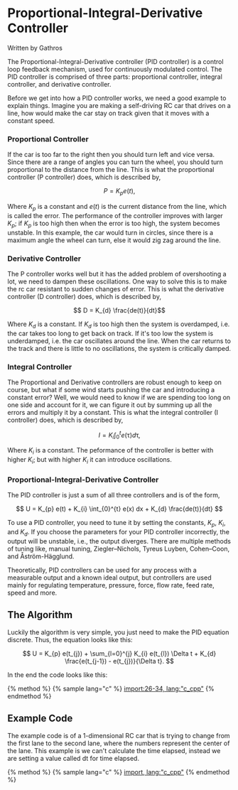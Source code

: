# Proportional-Integral-Derivative Controller
Written by Gathros

The Proportional-Integral-Derivative controller (PID controller) is a control loop feedback mechanism, used for continuously modulated control.
The PID controller is comprised of three parts: proportional controller, integral controller, and derivative controller.

Before we get into how a PID controller works, we need a good example to explain things.
Imagine you are making a self-driving RC car that drives on a line, how would make the car stay on track given that it moves with a constant speed.

### Proportional Controller

If the car is too far to the right then you should turn left and vice versa.
Since there are a range of angles you can turn the wheel, you should turn proportional to the distance from the line.
This is what the proportional controller (P controller) does, which is described by,

$$ P = K_{p} e(t), $$

Where $K_{p}$ is a constant and $e(t)$ is the current distance from the line, which is called the error.
The performance of the controller improves with larger $K_{p}$;
if $K_{p}$ is too high then when the error is too high, the system becomes unstable.
In this example, the car would turn in circles, since there is a maximum angle the wheel can turn, else it would zig zag around the line.

### Derivative Controller

The P controller works well but it has the added problem of overshooting a lot, we need to dampen these oscillations.
One way to solve this is to make the rc car resistant to sudden changes of error.
This is what the derivative controller (D controller) does, which is described by,

$$ D = K_{d} \frac{de(t)}{dt}$$

Where $K_{d}$ is a constant.
If $K_{d}$ is too high then the system is overdamped, i.e. the car takes too long to get back on track.
If it's too low the system is underdamped, i.e. the car oscillates around the line.
When the car returns to the track and there is little to no oscillations, the system is critically damped.

### Integral Controller

The Proportional and Derivative controllers are robust enough to keep on course, but what if some wind starts pushing the car and introducing a constant error?
Well, we would need to know if we are spending too long on one side and account for it, we can figure it out by summing up all the errors and multiply it by a constant.
This is what the integral controller (I controller) does, which is described by,

$$ I = K_{i} \int_{0}^{t} e(\uptau) d\uptau, $$

Where $K_{i}$ is a constant.
The peformance of the controller is better with higher $K_{i}$; but with higher $K_{i}$ it can introduce oscillations.

### Proportional-Integral-Derivative Controller

The PID controller is just a sum of all three controllers and is of the form,

$$ U = K_{p} e(t) + K_{i} \int_{0}^{t} e(x) dx + K_{d} \frac{de(t)}{dt} $$

To use a PID controller, you need to tune it by setting the constants, $K_{p}$, $K_{i}$, and $K_{d}$.
If you choose the parameters for your PID controller incorrectly, the output will be unstable, i.e., the output diverges.
There are multiple methods of tuning like, manual tuning, Ziegler–Nichols, Tyreus Luyben, Cohen–Coon, and Åström-Hägglund.

Theoretically, PID controllers can be used for any process with a measurable output and a known ideal output,
but controllers are used mainly for regulating temperature, pressure, force, flow rate, feed rate, speed and more.

## The Algorithm

Luckily the algorithm is very simple, you just need to make the PID equation discrete.
Thus, the equation looks like this:

$$ U = K_{p} e(t_{j}) + \sum_{l=0}^{j} K_{i} e(t_{l}) \Delta t + K_{d} \frac{e(t_{j-1}) - e(t_{j})}{\Delta t}. $$

In the end the code looks like this:

{% method %}
{% sample lang="c" %}
[import:26-34, lang:"c_cpp"](code/c/pid_controller.c)
{% endmethod %}

## Example Code

The example code is of a 1-dimensional RC car that is trying to change from the first lane to the second lane, where the numbers represent the center of the lane.
This example is we can't calculate the time elapsed, instead we are setting a value called dt for time elapsed.

{% method %}
{% sample lang="c" %}
[import, lang:"c_cpp"](code/c/pid_controller.c)
{% endmethod %}

<script>
MathJax.Hub.Queue(["Typeset",MathJax.Hub]);
</script>
